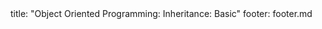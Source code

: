 <frontmatter>
title: "Object Oriented Programming: Inheritance: Basic"
footer: footer.md
</frontmatter>

<include src="navbar.md" boilerplate />

<include src="unit-inPage-asFlat.md" boilerplate />